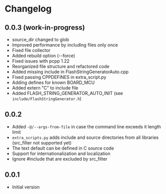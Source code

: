 # Changelog

## 0.0.3 (work-in-progress)

- source_dir changed to glob
- Improved performance by including files only once
- Fixed file collector
- Added rebuild option (--force)
- Fixed issues with pcpp 1.22
- Reorganized file structure and refactored code
- Added missing include in FlashStringGeneratorAuto.cpp
- Fixed passing CPPDEFINES in extra_script.py
- Adding defines for known BOARD_MCU
- Added extern "C" to include file
- Added FLASH_STRING_GENERATOR_AUTO_INIT (see `include/FlashStringGenerator.h`)

## 0.0.2

- Added `-@/--args-from-file` in case the command line exceeds it length limit
- `extra_scripts.py` adds include and source directories from all libraries (src_filter not supported yet)
- The text default can be defined in C source code
- Support for internationalization and localization
- Ignore #include that are excluded by src_filter

## 0.0.1

- Initial version
